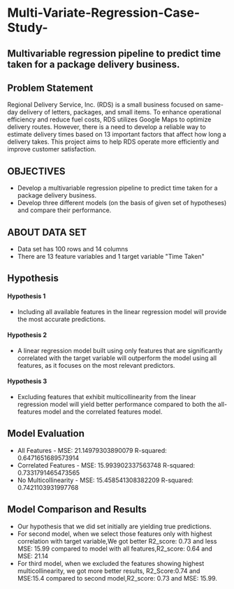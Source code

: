 # Multi-Variate-Regression-Case-Study-
## Multivariable regression pipeline to predict time taken for a package delivery business.
## Problem Statement

Regional Delivery Service, Inc. (RDS) is a small business focused on same-day delivery of letters, packages, and small items. To enhance operational efficiency and reduce fuel costs, RDS utilizes Google Maps to optimize delivery routes. However, there is a need to develop a reliable way to estimate delivery times based on 13 important factors that affect how long a delivery takes. This project aims to help RDS operate more efficiently and improve customer satisfaction.

## OBJECTIVES
- Develop a multivariable regression pipeline to predict time taken for a package delivery business.
- Develop three different models (on the basis of given set of hypotheses) and compare their performance.

## ABOUT DATA SET
- Data set has 100 rows and 14 columns
- There are 13 feature variables and 1 target variable "Time Taken"


## Hypothesis
#### Hypothesis 1
- Including all available features in the linear regression model will provide the most accurate predictions.

#### Hypothesis 2
- A linear regression model built using only features that are significantly correlated with the target variable will outperform the model using all features, as it focuses on the most relevant predictors.

#### Hypothesis 3
- Excluding features that exhibit multicollinearity from the linear regression model will yield better performance compared to both the all-features model and the correlated features model.

## Model Evaluation

- All Features - MSE: 21.14979303890079 R-squared: 0.6471651689573914
- Correlated Features - MSE: 15.993902337563748 R-squared: 0.7331791465473565
- No Multicollinearity - MSE: 15.458541308382209 R-squared: 0.7421103931997768

## Model Comparison and Results

- Our hypothesis that we did set initially are yielding true predictions.
- For second model, when we select those features only with highest correlation with target variable,We got better R2_score: 0.73 and less MSE: 15.99 compared to model with all features,R2_score: 0.64 and MSE: 21.14
- For third model, when we excluded the features showing highest multicollinearity, we got more better results, R2_Score:0.74 and MSE:15.4 compared to second model,R2_score: 0.73 and MSE: 15.99.
